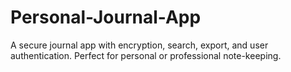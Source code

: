 # Personal-Journal-App
A secure journal app with encryption, search, export, and user authentication. Perfect for personal or professional note-keeping.
